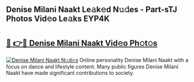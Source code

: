 ## Denise Milani Naakt Le𝚊k𝚎d N𝚞𝚍es - Part-sTJ Photos Vid𝚎o Le𝚊ks EYP4K

# <h2><a href="http://fb9bzpe.evod.top/?m=Denise+Milani+Naakt">🔗 👉🔴 Denise Milani Naakt Vid𝚎o Ph𝚘t𝚘s</a></h2>

[![Denise Milani Naakt N𝚞d𝚎s](https://i.imgur.com/8V9OHl7.gif)](http://fb9bzpe.evod.top/?m=Denise+Milani+Naakt)
Online personality Denise Milani Naakt with a focus on dance and lifestyle content. Many public figures Denise Milani Naakt have made significant contributions to society. 

